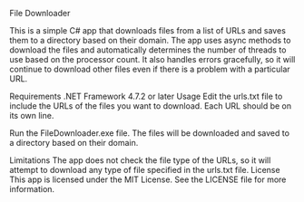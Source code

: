 File Downloader

This is a simple C# app that downloads files from a list of URLs and saves them to a directory based on their domain. The app uses async methods to download the files and automatically determines the number of threads to use based on the processor count. It also handles errors gracefully, so it will continue to download other files even if there is a problem with a particular URL.

Requirements
.NET Framework 4.7.2 or later
Usage
Edit the urls.txt file to include the URLs of the files you want to download. Each URL should be on its own line.

Run the FileDownloader.exe file. The files will be downloaded and saved to a directory based on their domain.

Limitations
The app does not check the file type of the URLs, so it will attempt to download any type of file specified in the urls.txt file.
License
This app is licensed under the MIT License. See the LICENSE file for more information.
